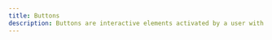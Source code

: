 ```yaml
---
title: Buttons
description: Buttons are interactive elements activated by a user with a mouse, keyboard, or tap. Once activated, it then performs a programmable action, such as submitting a form or opening a dialog.
---
```

<div>
    <code-editor resource-folder="vv-button" resource-name="accent" class="mb-lg"></code-editor>
    <code-editor resource-folder="vv-button" resource-name="primary" class="mb-lg"></code-editor>
    <code-editor resource-folder="vv-button" resource-name="secondary" class="mb-lg"></code-editor>
    <code-editor resource-folder="vv-button" resource-name="danger" class="mb-lg"></code-editor>
    <code-editor resource-folder="vv-button" resource-name="ghost" class="mb-lg"></code-editor>
    <code-editor resource-folder="vv-button" resource-name="text" class="mb-lg"></code-editor>
    <code-editor resource-folder="vv-button" resource-name="action" class="mb-lg"></code-editor>
    <code-editor resource-folder="vv-button" resource-name="action-quiet" class="mb-lg"></code-editor>
    <code-editor resource-folder="vv-button" resource-name="static-light" class="mb-lg"></code-editor>
    <code-editor resource-folder="vv-button" resource-name="static-dark" class="mb-lg"></code-editor>
    <code-editor resource-folder="vv-button" resource-name="rounded" class="mb-lg"></code-editor>
    <code-editor resource-folder="vv-button" resource-name="block" class="mb-lg"></code-editor>
</div>
